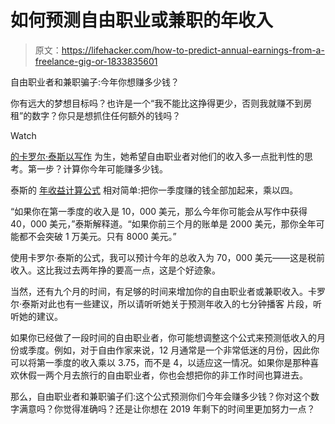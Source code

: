 # 如何预测自由职业或兼职的年收入

> 原文：<https://lifehacker.com/how-to-predict-annual-earnings-from-a-freelance-gig-or-1833835601>

自由职业者和兼职骗子:今年你想赚多少钱？

你有远大的梦想目标吗？也许是一个“我不能比这挣得更少，否则我就赚不到房租”的数字？你只是想抓住任何额外的钱吗？

Watch

[的卡罗尔·泰斯以写作](https://www.makealivingwriting.com/) 为生，她希望自由职业者对他们的收入多一点批判性的思考。第一步？计算你今年可能赚多少钱。

泰斯的 [年收益计算公式](https://www.makealivingwriting.com/writing-for-money-forecast-audio/) 相对简单:把你一季度赚的钱全部加起来，乘以四。

“如果你在第一季度的收入是 10，000 美元，那么今年你可能会从写作中获得 40，000 美元，”泰斯解释道。“如果你前三个月的账单是 2000 美元，那你全年可能都不会突破 1 万美元。只有 8000 美元。”

使用卡罗尔·泰斯的公式，我可以预计今年的总收入为 70，000 美元——这是税前收入。这比我过去两年挣的要高一点，这是个好迹象。

当然，还有九个月的时间，有足够的时间来增加你的自由职业者或兼职收入。卡罗尔·泰斯对此也有一些建议，所以请听听她关于预测年收入的七分钟播客 片段，听听她的建议。

如果你已经做了一段时间的自由职业者，你可能想调整这个公式来预测低收入的月份或季度。例如，对于自由作家来说，12 月通常是一个非常低迷的月份，因此你可以将第一季度的收入乘以 3.75，而不是 4，以适应这一情况。如果你是那种喜欢休假一两个月去旅行的自由职业者，你也会想把你的非工作时间也算进去。

那么，自由职业者和兼职骗子们:这个公式预测你们今年会赚多少钱？你对这个数字满意吗？你觉得准确吗？还是让你想在 2019 年剩下的时间里更加努力一点？